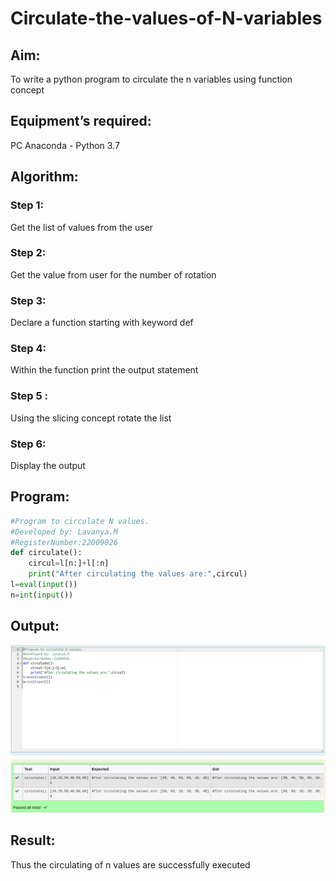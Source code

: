 # Circulate-the-values-of-N-variables

## Aim:

To write a python program to circulate the n variables using function concept

## Equipment’s required:

PC
Anaconda - Python 3.7

## Algorithm: 

### Step 1: 
Get the list of values from the user
### Step 2:
Get the value from user for the number of rotation
### Step 3: 
Declare a function starting with keyword def
### Step 4: 
Within the function print the output statement
### Step 5 :
Using the slicing concept rotate the list
### Step 6: 
Display the output

## Program:
```python
#Program to circulate N values.
#Developed by: Lavanya.M
#RegisterNumber:22009026
def circulate():
    circul=l[n:]+l[:n]
    print("After circulating the values are:",circul)
l=eval(input())
n=int(input())
```

## Output:
![](./circulate%20n%20variables.png)

## Result:
Thus the circulating of n values are successfully executed
